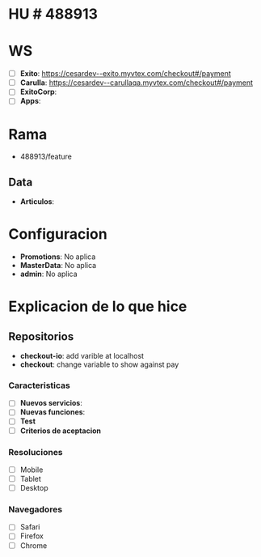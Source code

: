 # HU # 488913

# WS
- [ ] **Exito**: https://cesardev--exito.myvtex.com/checkout#/payment
- [ ] **Carulla**: https://cesardev--carullaqa.myvtex.com/checkout#/payment
- [ ] **ExitoCorp**: 
- [ ] **Apps**:

# Rama
- 488913/feature

## Data
- **Articulos**:

# Configuracion
- **Promotions**: No aplica
- **MasterData**: No aplica
- **admin**: No aplica

# Explicacion de lo que hice

## Repositorios
- **checkout-io**: add varible at localhost
- **checkout**: change variable to show against pay 

### Caracteristicas
- [ ] **Nuevos servicios**:
- [ ] **Nuevas funciones**:
- [ ] **Test**
- [ ] **Criterios de aceptacion**

### Resoluciones
- [ ] Mobile
- [ ] Tablet
- [ ] Desktop

### Navegadores
- [ ] Safari
- [ ] Firefox
- [ ] Chrome